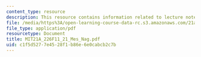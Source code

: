 ```yaml
---
content_type: resource
description: This resource contains information related to lecture notes.
file: /media/https%3A/open-learning-course-data-rc.s3.amazonaws.com/21a-226-ethnic-and-national-identity-fall-2011/c1f5d5277e4528f1b86e6e0cabcb2c7b_MIT21A_226F11_21_Mes_Nag.pdf
file_type: application/pdf
resourcetype: Document
title: MIT21A_226F11_21_Mes_Nag.pdf
uid: c1f5d527-7e45-28f1-b86e-6e0cabcb2c7b
---
```

